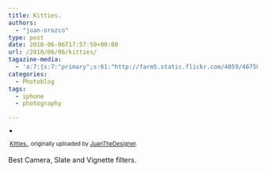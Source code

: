 ```yaml
---
title: Kitties.
authors: 
  - "juan-orozco"
type: post
date: 2010-06-06T17:57:59+00:00
url: /2010/06/06/kitties/
tagazine-media:
  - 'a:7:{s:7:"primary";s:61:"http://farm5.static.flickr.com/4059/4675036579_38661308ce.jpg";s:6:"images";a:1:{s:61:"http://farm5.static.flickr.com/4059/4675036579_38661308ce.jpg";a:6:{s:8:"file_url";s:61:"http://farm5.static.flickr.com/4059/4675036579_38661308ce.jpg";s:5:"width";s:3:"375";s:6:"height";s:3:"500";s:4:"type";s:5:"image";s:4:"area";s:6:"187500";s:9:"file_path";s:0:"";}}s:6:"videos";a:0:{}s:11:"image_count";s:1:"1";s:6:"author";s:7:"8033531";s:7:"blog_id";s:8:"17975075";s:9:"mod_stamp";s:19:"2010-06-06 17:57:59";}'
categories:
  - Photoblog
tags:
  - iphone
  - photography

---
```

<div style="text-align:left;padding:3px;">
  <a href="http://www.flickr.com/photos/juanthedesigner/4675036579/" title="photo sharing"><img src="https://i0.wp.com/farm5.static.flickr.com/4059/4675036579_38661308ce.jpg?w=580" style="border:solid 2px #000000;" alt="" data-recalc-dims="1" /></a><br /> <br /> <span style="font-size:.8em;margin-top:0;"><a href="http://www.flickr.com/photos/juanthedesigner/4675036579/">Kitties.</a>, originally uploaded by <a href="http://www.flickr.com/people/juanthedesigner/">JuanTheDesigner</a>.</span>
</div>

Best Camera, Slate and Vignette filters.